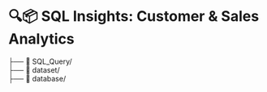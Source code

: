 # 🔍📦 SQL Insights: Customer & Sales Analytics

├── 📂 SQL_Query/       
├── 📂 dataset/         
├── 📂 database/        
